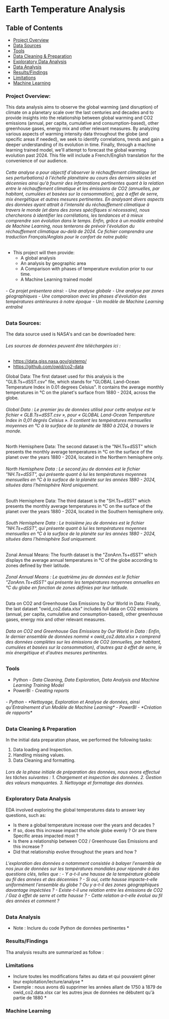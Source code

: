 # Earth Temperature Analysis

## Table of Contents

- [Project Overview](project-overview)
- [Data Sources](data-sources)
- [Tools](tools)
- [Data Cleaning & Preparation](data-cleaning-&-preparation)
- [Exploratory Data Analysis](exploratory-data-analysis)
- [Data Analysis](data-analysis)
- [Results/Findings](results/findings)
- [Limitations](limitations)
- [Machine Learning](machine-learning)

### Project Overview:
This data analysis aims to observe the global warming (and disruption) of climate on a planetary scale over the last centuries and decades and to provide insights into the relationship between global warming and CO2 emissions (annual, per capita, cumulative and consumption-based), other greenhouse gases, energy mix and other relevant measures. By analyzing various aspects of warming intensity data throughout the globe (and specific areas if needed), we seek to identify correlations, trends and gain a deeper understanding of its evolution in time. Finally, through a machine learning trained model, we'll attempt to forecast the global warming evolution past 2024. This file will include a French/English translation for the convenience of our audience.

###### *Cette analyse a pour objectif d'observer le réchauffement climatique (et ses perturbations) à l'échelle planétaire au cours des derniers siècles et décennies ainsi qu'à fournir des informations pertinentes quant à la relation entre le réchauffement climatique et les émissions de CO2 (annuelles, par habitant, cumulées et basées sur la consommation), gaz à effet de serre, mix énergétique et autres mesures pertinentes. En analysant divers aspects des données ayant attrait à l’intensité du réchauffement climatique à travers le monde (et dans des zones spécifiques si nécessaire), nous chercherons à identifier les corrélations, les tendances et à mieux comprendre son évolution dans le temps. Enfin, grâce à un modèle entraîné de Machine Learning, nous tenterons de prévoir l'évolution du réchauffement climatique au-delà de 2024. Ce fichier comprendra une traduction Français/Anglais pour le confort de notre public*

- This project will then provide:
  - A global analysis
  - An analysis by geographic area
  - A Comparison with phases of temperature evolution prior to our time.
  - A Machine Learning trained model


<h6>- Ce projet présentera ainsi:
  - Une analyse globale
  - Une analyse par zones géographiques
  - Une comparaison avec les phases d'évolution des températures antérieures à notre époque
  - Un modèle de Machine Learning entraîné </h6>

### Data Sources: 

The data source used is NASA's and can be downloaded here:
###### Les sources de données peuvent être téléchargées ici :
- https://data.giss.nasa.gov/gistemp/
- https://github.com/owid/co2-data

Global Data: The first dataset used for this analysis is the "GLB.Ts+dSST.csv" file, which stands for "GLOBAL Land-Ocean Temperature Index in 0.01 degrees Celsius". It contains the average monthly temperatures in °C on the planet's surface from 1880 - 2024, across the globe.

###### Global Data : Le premier jeu de données utilisé pour cette analyse est le fichier « GLB.Ts+dSST.csv », pour « GLOBAL Land-Ocean Temperature Index in 0,01 degrés Celsius ». Il contient les températures mensuelles moyennes en °C à la surface de la planète de 1880 à 2024, à travers le monde.

North Hemisphere Data: The second dataset is the "NH.Ts+dSST" which presents the monthly average temperatures in °C on the surface of the planet over the years 1880 - 2024, located in the Northern hemisphere only.
###### North Hemisphere Data : Le second jeu de données est le fichier "NH.Ts+dSST", qui présente quant à lui les températures moyennes mensuelles en °C à la surface de la planète sur les années 1880 - 2024, situées dans l'hémisphère Nord uniquement.

South Hemisphere Data: The third dataset is the "SH.Ts+dSST" which presents the monthly average temperatures in °C on the surface of the planet over the years 1880 - 2024, located in the Southern hemisphere only.
###### South Hemisphere Data : Le troisième jeu de données est le fichier "NH.Ts+dSST", qui présente quant à lui les températures moyennes mensuelles en °C à la surface de la planète sur les années 1880 - 2024, situées dans l'hémisphère Sud uniquement.

Zonal Annual Means: The fourth dataset is the "ZonAnn.Ts+dSST" which displays the average annual temperatures in °C of the globe according to zones defined by their latitude.
###### Zonal Annual Means : Le quatrième jeu de données est le fichier "ZonAnn.Ts+dSST" qui présente les températures moyennes annuelles en °C du globe en fonction de zones définies par leur latitude.

Data on CO2 and Greenhouse Gas Emissions by Our World in Data: Finally, the last dataset "owid_co2.data.xlsx" includes full data on CO2 emissions (annual, per capita, cumulative and consumption-based), other greenhouse gases, energy mix and other relevant measures.
###### Data on CO2 and Greenhouse Gas Emissions by Our World in Data : Enfin, le dernier ensemble de données nommé « owid_co2.data.xlsx » comprend des données complètes sur les émissions de CO2 (annuelles, par habitant, cumulées et basées sur la consommation), d'autres gaz à effet de serre, le mix énergétique et d'autres mesures pertinentes.

### Tools

- Python - *Data Cleaning, Data Exploration, Data Analysis and Machine Learning Training Model*
- PowerBI - *Creating reports*

<h6>- Python - *Nettoyage, Exploration et Analyse de données, ainsi qu'Entraînement d'un Modèle de Machine Learning*
- PowerBI - *Création de rapports*</h6>

### Data Cleaning & Preparation

In the initial data preparation phase, we performed the following tasks:
1. Data loading and Inspection.
2. Handling missing values.
3. Data Cleaning and formatting.

<h6>Lors de la phase initiale de préparation des données, nous avons effectué les tâches suivantes :
1. Chargement et inspection des données.
2. Gestion des valeurs manquantes.
3. Nettoyage et formatage des données.</h6>

### Exploratory Data Analysis

EDA involved exploring the global temperatures data to answer key questions, such as:
- Is there a global temperature increase over the years and decades ?
- If so, does this increase impact the whole globe evenly ? Or are there Specific areas impacted most ?
- Is there a relationship between CO2 / Greenhouse Gas Emissions and this increase ?
- Did that relationship evolve throughout the years and how ?

<h6> L'exploration des données a notamment consistée à balayer l'ensemble de nos jeux de données sur les températures mondiales pour répondre à des questions clés, telles que :
- Y a-t-il une hausse de la température globale au fil des années et des décennies ?
- Si oui, cette hausse impacte-t-elle uniformément l'ensemble du globe ? Ou y a-t-il des zones géographiques davantage impéctées ?
- Existe-t-il une relation entre les émissions de CO2 / Gaz à effet de serre et cette hausse ?
- Cette relation a-t-elle évolué au fil des années et comment ?</h6>

### Data Analysis

* Note : Inclure du code Python de données pertinentes *

### Results/Findings

Tha analysis results are summarized as follow :

### Limitations
* Inclure toutes les modifications faites au data et qui pouvaient gêner leur exploitation/lecture/analyse *
* Exemple : nous avons dû supprimer les années allant de 1750 à 1879 de owid_co2.data.xlsx car les autres jeux de données ne débutent qu'à partie de 1880 *
  
### Machine Learning

